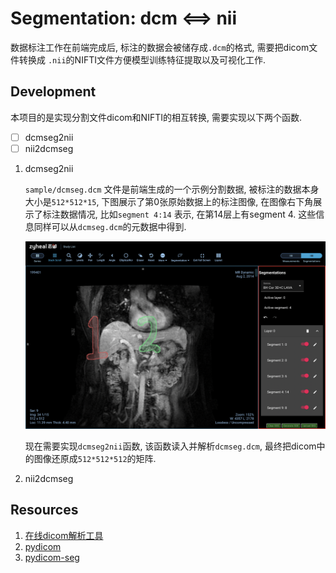 Segmentation: dcm <==> nii
======
数据标注工作在前端完成后, 标注的数据会被储存成`.dcm`的格式, 需要把dicom文件转换成
`.nii`的NIFTI文件方便模型训练特征提取以及可视化工作.

Development
-----------
本项目的是实现分割文件dicom和NIFTI的相互转换, 需要实现以下两个函数.

- [ ] dcmseg2nii
- [ ] nii2dcmseg

1. dcmseg2nii

    `sample/dcmseg.dcm` 文件是前端生成的一个示例分割数据, 被标注的数据本身大小是`512*512*15`,
    下图展示了第0张原始数据上的标注图像, 在图像右下角展示了标注数据情况, 比如`segment 4:14`
    表示, 在第14层上有segment 4. 这些信息同样可以从`dcmseg.dcm`的元数据中得到.

    ![dcmviewer](etc/image/dcmviewer.png)

    现在需要实现`dcmseg2nii`函数, 该函数读入并解析`dcmseg.dcm`, 最终把dicom中的图像还原成`512*512*512`的矩阵.

2. nii2dcmseg


Resources
---------
1. [在线dicom解析工具](https://dicom.innolitics.com/ciods)
2. [pydicom](https://pydicom.github.io/pydicom/stable/)
3. [pydicom-seg](https://razorx89.github.io/pydicom-seg/)


